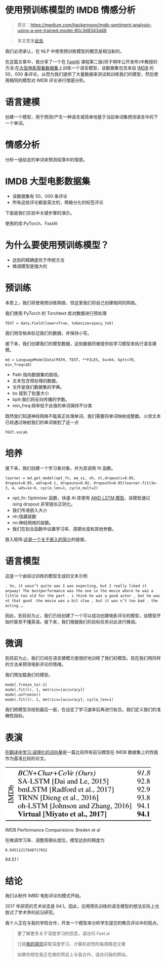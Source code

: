# 使用预训练模型的 IMDB 情感分析

> 原文：<https://medium.com/hackernoon/imdb-sentiment-analysis-using-a-pre-trained-model-80c3d8343d48>

> 本文首发[此处](http://sanyambhutani.com/IMDB-Sentiment-Analysis-using-pretrained-Model/)

我们必须承认，在 NLP 中使用预训练模型的概念是相当新的。

在这篇文章中，我分享了一个在 [FastAI](https://hackernoon.com/tagged/fastai) 课程第二版(将于明年公开发布)中教授的方法:在[大型电影观看数据集](http://ai.stanford.edu/~amaas/data/sentiment/)上训练一个语言模型，该数据集包含来自 [IMDB](https://hackernoon.com/tagged/imdb) 的 50，000 条评论，从而为我们提供了大量数据来测试和训练我们的模型，然后使用相同的模型对 IMDB 评论进行情感分析。

# **语言建模**

创建一个模型，用于预测/产生一种语言或简单地基于当前单词集预测语言中的下一个单词。

# **情感分析**

分析一组给定的单词来预测段落中的情感。

# IMDB 大型电影数据集

*   该数据集有 50，000 条评论
*   所有这些评论都是英文的，两极分化的标签评论

下面是我们实验中关键步骤的演示。

使用的库:PyTorch、FastAI

# 为什么要使用预训练模型？

*   达到的精确度优于传统方法
*   微调模型是强大的

# 预训练

本质上，我们将使用预训练网络，但这里我们将自己创建相同的网络。

我们使用 PyTorch 的 Torchtext 库对数据进行预处理

```
TEXT = data.Field(lower=True, tokenize=spacy_tok)
```

我们用空格来标记我们的数据，并保持小写。

接下来，我们创建我们的模型数据，这些数据将被提供给学习模型来执行语言建模。

```
md = LanguageModelData(PATH, TEXT, **FILES, bs=64, bptt=70, min_freq=10)
```

*   Path 指向数据集的路径。
*   文本包含预处理的数据。
*   文件是我们数据集的字典。
*   bs 提到了批量大小
*   bptt:我们将反向传播的字数。
*   min_freq:频率低于此值的单词保持不分类

既然我们知道神经网络不能真正处理单词，我们需要将单词映射成整数。火炬文本已经通过映射我们的单词做到了这一点

```
TEXT.vocab 
```

# 培养

接下来，我们创建一个学习者对象，并为其调用 fit 函数。

```
learner = md.get_model(opt_fn, em_sz, nh, nl,dropouti=0.05, dropout=0.05, wdrop=0.1, dropoute=0.02, dropouth=0.05)learner.fit(3e-3, 4, wds=1e-6, cycle_len=1, cycle_mult=2)
```

*   opt_fn: Optimizer 函数，快速 AI 库使用 [AWD LSTM 模型](https://arxiv.org/abs/1708.02182)，该模型通过 ising dropout 非常擅长正则化。
*   我们传递嵌入大小
*   nh:隐藏层数
*   nn:神经网络的层数。
*   我们在拟合函数中设置学习率、周期长度和其他参数。

嵌入矩阵:[这是一个关于嵌入的简介](/@krishnakalyan3/a-gentle-introduction-to-embedding-567d8738372b)的链接。

# 语言模型

这是一个由经过训练的模型生成的文本示例

```
. So, it wasn’t quite was I was expecting, but I really liked it anyway! The bestperformance was the one in the movie where he was a little too old for the part . i think he was a good actor , but he was nt that good .the movie was a bit slow , but it was n’t too bad . the acting …
```

因此，到目前为止，我们已经创建了一个可以成功创建电影评论的模型，该模型开始时甚至不懂英语。接下来，我们根据我们的目标任务对此进行微调。

# 微调

到目前为止，我们已经在语言建模方面很好地训练了我们的模型。现在我们用同样的方法来预测电影评论的情绪。

我们预加载我们的模型。

```
model.freeze_to(-1)
model.fit(lr, 1, metrics=[accuracy])
model.unfreeze()
model.fit(lr, 1, metrics=[accuracy], cycle_len=1)
```

我们把模型冻结到最后一层，在设定了学习速率后再进行拟合。我们定义我们的准确性指标。

# 表演

[在翻译中学习:语境化的词向量](https://einstein.ai/research/learned-in-translation-contextualized-word-vectors)是一篇比较所有前沿模型在 IMDB 数据集上的性能作为基准比较的论文。

![](img/6ae7413a552bf5e837f2b14ec99e4016.png)

IMDB Performance Comparisions: Breden et al

在微调学习率、调整周期长度后，模型达到的精度为

```
0.94511217948717952
```

94.51 !

# 结论

我们从制作 IMBD 电影评论的模式开始。

2017 年研究的艺术状态是 94.1。因此，应用预先训练的语言模型的想法实际上也胜过了学术界的前沿研究。

我个人正在与我的学院合作，开发一个模型来分析学生提交的教员评论中的观点。

> 要了解更多关于深度学习的信息，请访问 Fast.ai
> 
> 订阅[我的简讯](http://tinyletter.com/sanyambhutani)获取深度学习、计算机视觉的每周精选文章
> 
> 如果你想在我正在做的项目上与我合作，请访问我的网站。